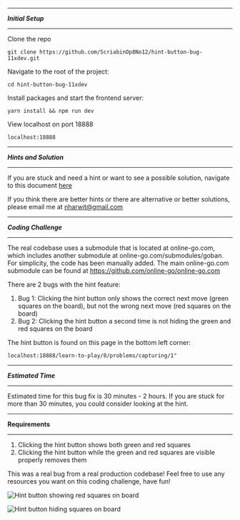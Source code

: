 *******************
***Initial Setup***
*******************

Clone the repo

```
git clone https://github.com/ScriabinOp8No12/hint-button-bug-11xdev.git
```

Navigate to the root of the project:

```
cd hint-button-bug-11xdev
```

Install packages and start the frontend server:

```
yarn install && npm run dev
```

View localhost on port 18888

```
localhost:18888
```


************************
***Hints and Solution***
************************

If you are stuck and need a hint or want to see a possible solution, navigate to this document [here](/Hints-And-Solutions.md)

If you think there are better hints or there are alternative or better solutions, please email me at nharwit@gmail.com

**********************
***Coding Challenge***
**********************

The real codebase uses a submodule that is located at online-go.com, which includes another submodule at online-go.com/submodules/goban. For simplicity, the code has been manually added. The main online-go.com submodule can be found at https://github.com/online-go/online-go.com

There are 2 bugs with the hint feature:

1. Bug 1: Clicking the hint button only shows the correct next move (green squares on the board), but not the wrong next move (red squares on the board)
2. Bug 2: Clicking the hint button a second time is not hiding the green and red squares on the board

The hint button is found on this page in the bottom left corner: 

```
localhost:18888/learn-to-play/8/problems/capturing/1"
```

************************
***Estimated Time***
************************

Estimated time for this bug fix is 30 minutes - 2 hours.  If you are stuck for more than 30 minutes, you could consider looking at the hint.  

**********************
**Requirements**
**********************

1. Clicking the hint button shows both green and red squares
2. Clicking the hint button while the green and red squares are visible properly removes them

This was a real bug from a real production codebase!  Feel free to use any resources you want on this coding challenge, have fun!  

![Hint button showing red squares on board](https://res.cloudinary.com/dxq77puhi/image/upload/v1749016613/Hint_bug_screenshot_1_11xdev_kfntqf.png)

![Hint button hiding squares on board](https://res.cloudinary.com/dxq77puhi/image/upload/v1749016615/Hint_bug_screenshot_2_11xdev_tbasui.png)

